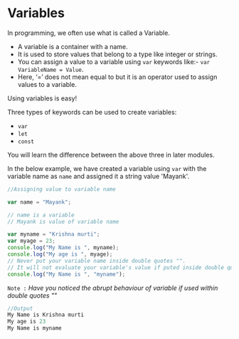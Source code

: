 # Variables

In programming, we often use what is called a Variable. 

- A variable is a container with a name. 
- It is used to store values that belong to a type like integer or strings.
- You can assign a value to a variable using `var` keywords like:- `var VariableName = Value`.
- Here, ‘=’ does not mean equal to but it is an operator used to assign values to a variable.

Using variables is easy!

Three types of keywords can be used to create variables:

- `var`
- `let`
- `const`

You will learn the difference between the above three in later modules. 

In the below example, we have created a variable using `var` with the variable name as `name` and assigned it a string value 'Mayank'.

```js
//Assigning value to variable name

var name = "Mayank";

// name is a variable
// Mayank is value of variable name
```

```js
var myname = "Krishna murti";
var myage = 23;
console.log("My Name is ", myname);
console.log("My age is ", myage);
// Never put your variable name inside double quotes "".
// It will not evaluate your variable's value if puted inside double quotes.
console.log("My Name is ", "myname");
```
`Note :` *Have you noticed the abrupt behaviour of variable if used within double quotes ""*
```js
//Output
My Name is Krishna murti
My age is 23
My Name is myname
```
